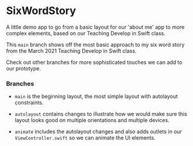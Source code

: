 # SixWordStory

A little demo app to go from a basic layout for our 'about me' app to more complex elements, based on our Teaching Develop in Swift class.

This `main` branch shows off the most basic approach to my six word story from the March 2021 Teaching Develop in Swift class.

Check out other branches for more sophisticated touches we can add to our prototype.

### Branches
*  `main` is the beginning layout, the most simple layout with autolayout constraints.

*  `autolayout` contains changes to illustrate how we would make sure this layout looks good on multiple orientations and multiple devices.
*  `animate` includes the autolayout changes and also adds outlets in our `ViewController.swift` so we can animate the UI elements.
